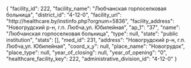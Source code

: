 {
    "facility_id": 222,
    "facility_name": "Любчанская горпоселковая больница",
    "district_id": "4-12-0",
    "facility_url": "http:\/\/healthcare.by\/instinfo.php?orgnum=5836",
    "facility_address": "Новогрудский р-н, г.п. Любча,ул. Юбилейная",
    "ap_1": "37",
    "name": "Любчанская горпоселковая больница",
    "type": null,
    "state": "public institution",
    "stats": [],
    "med_id": 231,
    "address": "Новогрудский р-н, г.п. Любча,ул. Юбилейная",
    "coord_x_y": null,
    "place_name": "Новогрудок",
    "place_type": null,
    "year_of_closing": null,
    "year_of_opening": "0",
    "healthcare_facility_key": 222,
    "administrative_division_id": "4-12-0"
}